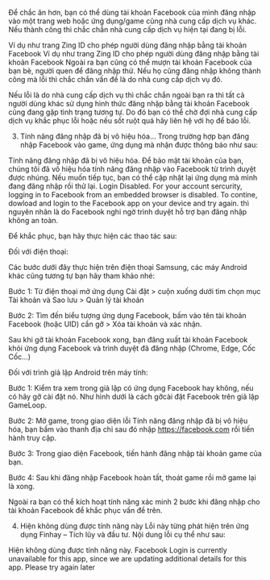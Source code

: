 Để chắc ăn hơn, bạn có thể dùng tài khoản Facebook của mình đăng nhập vào một trang web hoặc ứng dụng/game cũng nhà cung cấp dịch vụ khác. Nếu thành công thì chắc chắn nhà cung cấp dịch vụ hiện tại đang bị lỗi.

Ví dụ như trang Zing ID cho phép người dùng đăng nhập bằng tài khoản Facebook
Ví dụ như trang Zing ID cho phép người dùng đăng nhập bằng tài khoản Facebook
Ngoài ra bạn cũng có thể mượn tài khoản Facebook của bạn bè, người quen để đăng nhập thử. Nếu họ cũng đăng nhập không thành công mà lỗi thì chắc chắn vấn đề là do nhà cung cấp dịch vụ đó.

Nếu lỗi là do nhà cung cấp dịch vụ thì chắc chắn ngoài bạn ra thì tất cả người dùng khác sử dụng hình thức đăng nhập bằng tài khoản Facebook cũng đang gặp tình trạng tương tự. Do đó bạn có thể chờ đợi nhà cung cấp dịch vụ khắc phục lỗi hoặc nếu sốt ruột quá hãy liên hệ với họ để báo lỗi.

3. Tính năng đăng nhập đã bị vô hiệu hóa…
Trong trường hợp bạn đăng nhập Facebook vào game, ứng dụng mà nhận được thông báo như sau:

Tính năng đăng nhập đã bị vô hiệu hóa. Để bảo mật tài khoản của bạn, chúng tôi đã vô hiệu hóa tính năng đăng nhập vào Facebook từ trình duyệt được nhúng. Nếu muốn tiếp tục, bạn có thể cập nhật lại ứng dụng mà mình đang đăng nhập rồi thử lại.
Login Disabled. For your account sercurity, logging in to Facebook from an embedded browser is disabled. To contine, dowload and login to the Facebook app on your device and try again.
thì nguyên nhân là do Facebook nghi ngờ trình duyệt hỗ trợ bạn đăng nhập không an toàn.


Để khắc phục, bạn hãy thực hiện các thao tác sau:

Đối với điện thoại:

Các bước dưới đây thực hiện trên điện thoại Samsung, các máy Android khác cũng tương tự bạn hãy tham khảo nhé:

Bước 1: Từ điện thoại mở ứng dụng Cài đặt > cuộn xuống dưới tìm chọn mục Tài khoản và Sao lưu > Quản lý tài khoản

Bước 2: Tìm đến biểu tượng ứng dụng Facebook, bấm vào tên tài khoản Facebook (hoặc UID) cần gỡ > Xóa tài khoản và xác nhận.

Sau khi gỡ tài khoản Facebook xong, bạn đăng xuất tài khoản Facebook khỏi ứng dụng Facebook và trình duyệt đã đăng nhập (Chrome, Edge, Cốc Cốc…)

Đối với trình giả lập Android trên máy tính:

Bước 1: Kiểm tra xem trong giả lập có ứng dụng Facebook hay không, nếu có hãy gỡ cài đặt nó. Như hình dưới là cách gỡcài đặt Facebook trên giả lập GameLoop.


Bước 2: Mở game, trong giao diện lỗi Tính năng đăng nhập đã bị vô hiệu hóa, bạn bấm vào thanh địa chỉ sau đó nhập https://facebook.com rồi tiến hành truy cập.


Bước 3: Trong giao diện Facebook, tiến hành đăng nhập tài khoản game của bạn.


Bước 4: Sau khi đăng nhập Facebook hoàn tất, thoát game rồi mở game lại là xong.

Ngoài ra bạn có thể kích hoạt tính năng xác minh 2 bước khi đăng nhập cho tài khoản Facebook để khắc phục vấn đề trên.

4. Hiện không dùng được tính năng này
Lỗi này từng phát hiện trên ứng dụng Finhay – Tích lũy và đầu tư. Nội dung lỗi cụ thể như sau:

Hiện không dùng được tính năng này. Facebook Login is currently unavailable for this app, since we are updating additional details for this app. Please try again later
